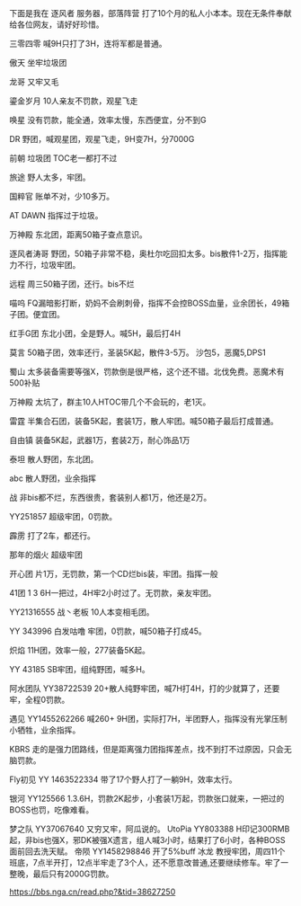 下面是我在 逐风者 服务器，部落阵营 打了10个月的私人小本本。现在无条件奉献给各位网友，请好好珍惜。

三零四零 喊9H只打了3H，连将军都是普通。

傲天 坐牢垃圾团

龙哥 又牢又毛

鎏金岁月 10人亲友不罚款，观星飞走

唤星 没有罚款，能全通，效率太慢，东西便宜，分不到G

DR 野团，喊观星团，观星飞走，9H变7H，分7000G

前朝 垃圾团 TOC老一都打不过

旅途 野人太多，牢团。

国粹官 账单不对，少10多万。

AT DAWN 指挥过于垃圾。

万神殿 东北团，距离50箱子查点意识。

逐风者涛哥 野团，50箱子非常不稳，奥杜尔吃回扣太多。bis散件1-2万，指挥能力不行，垃圾牢团。

远程 周三50箱子团，还行。bis不烂

喵呜 FQ漏暗影打断，奶妈不会刷刺骨，指挥不会控BOSS血量，业余团长，49箱子团。便宜团。

红手G团 东北小团，全是野人。喊5H，最后打4H

莫言 50箱子团，效率还行，圣装5K起，散件3-5万。 沙包5，恶魔5,DPS1

蜀山 太多装备需要等强X，罚款倒是很严格，这个还不错。北伐免费。恶魔术有500补贴

万神殿 太坑了，群主10人HTOC带几个不会玩的，老1灭。

雷霆 半集合石团，装备5K起，套装1万，散人牢团。喊50箱子最后打成普通。

自由镇 装备5K起，武器1万，套装2万，耐心饰品1万

泰坦 散人野团，东北团。

abc 散人野团，业余指挥

战 非bis都不烂，东西很贵，套装别人都1万，他还是2万。

YY251857 超级牢团，0罚款。

霹雳 打了2车，都还行。

那年的烟火 超级牢团

开心团 片1万，无罚款，第一个CD烂bis装，牢团。指挥一般

41团 1 3 6H一把过，4H牢2小时过了。无罚款，亲友牢团。

YY21316555 战丶老板 10人本变相毛团。

YY 343996 白发咕噜 牢团，0罚款，喊50箱子打成45。

炽焰 11H团，效率一般，277装备5K起。

YY 43185 SB牢团，组纯野团，喊多H。

阿水团队 YY38722539 20+散人纯野牢团，喊7H打4H，打的少就算了，还要牢，全程0罚款。

遇见 YY1455262266 喊260+ 9H团，实际打7H，半团野人，指挥没有光掌压制小牺牲，业余指挥。

KBRS 走的是强力团路线，但是距离强力团指挥差点，找不到打不过原因，只会无脑罚款。

Fly初见 YY 1463522334 带了17个野人打了一躺9H，效率太行。

银河 YY125566 1.3.6H，罚款2K起步，小套装1万起，罚款张口就来，一把过的BOSS也罚，吃像难看。

梦之队 YY37067640 又穷又牢，阿瓜说的。
UtoPia YY803388 H印记300RMB起，非bis也强X，邪DK被强X遗言，组人喊3小时，结果打了6小时，各种BOSS面前回去洗天赋。
帝陨 YY1458298846 开了5%buff 冰龙 教授牢团，周四11个班底，7点半开打，12点半牢走了3个人，还不愿意改普通,还要继续修车。牢了一整晚，最后只有2000G罚款。

https://bbs.nga.cn/read.php?&tid=38627250
